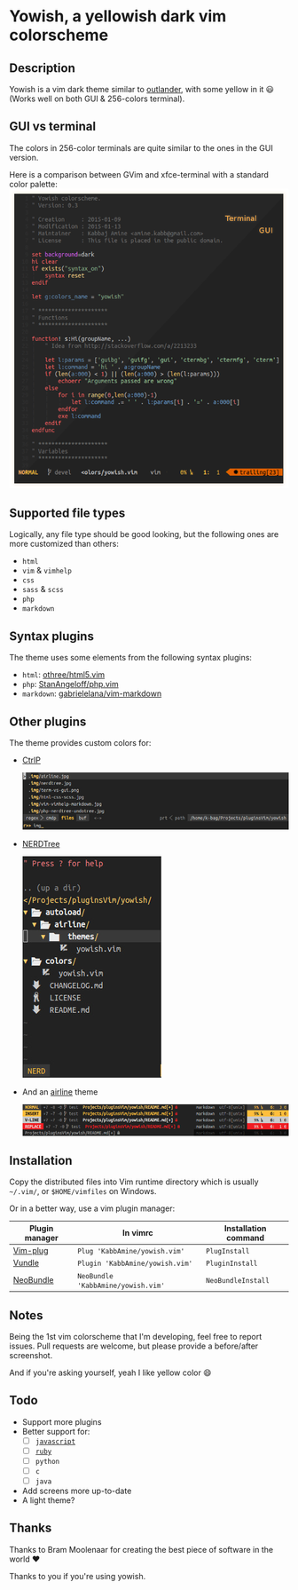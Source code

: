 # Yowish, a yellowish dark vim colorscheme

## Description

Yowish is a vim dark theme similar to [outlander](https://atom.io/themes/outlander-syntax), with some yellow in it :smiley: (Works well on both GUI & 256-colors terminal).

## GUI vs terminal

The colors in 256-color terminals are quite similar to the ones in the GUI version.

Here is a comparison between GVim and xfce-terminal with a standard color palette:
![GUI vs Terminal](.img/term-vs-gui.png "GVim vs xfce-terminal screenshots")

## Supported file types

Logically, any file type should be good looking, but the following ones are more customized than others:

- `html`
- `vim` & `vimhelp`
- `css`
- `sass` & `scss`
- `php`
- `markdown`

## Syntax plugins

The theme uses some elements from the following syntax plugins:

* `html`: [othree/html5.vim](https://github.com/othree/html5.vim)
* `php`: [StanAngeloff/php.vim](https://github.com/StanAngeloff/php.vim)
* `markdown`: [gabrielelana/vim-markdown](https://github.com/gabrielelana/vim-markdown)

## Other plugins

The theme provides custom colors for:

* [CtrlP](https://github.com/ctrlpvim/ctrlp.vim)

  ![CtrlP](.img/ctrlp.jpg "CtrlP")

* [NERDTree](https://github.com/scrooloose/nerdtree)

  ![NERDTree](.img/nerdtree.jpg "NERDTree")

* And an [airline](https://github.com/bling/vim-airline) theme

  ![Yowish theme for Airline](.img/airline.jpg "Different vim modes in airline with yowish")

## Installation

Copy the distributed files into Vim runtime directory which is usually `~/.vim/`, or `$HOME/vimfiles` on Windows.

Or in a better way, use a vim plugin manager:

| Plugin manager                                         | In vimrc                         | Installation command |
|--------------------------------------------------------|----------------------------------|----------------------|
| [Vim-plug](https://github.com/junegunn/vim-plug)       | `Plug 'KabbAmine/yowish.vim'`      | `PlugInstall`          |
| [Vundle](https://github.com/gmarik/Vundle.vim)         | `Plugin 'KabbAmine/yowish.vim'`    | `PluginInstall`        |
| [NeoBundle](https://github.com/Shougo/neobundle.vim)   | `NeoBundle 'KabbAmine/yowish.vim'` | `NeoBundleInstall`     |

## Notes

Being the 1st vim colorscheme that I'm developing, feel free to report issues.
Pull requests are welcome, but please provide a before/after screenshot.

And if you're asking yourself, yeah I like yellow color :smile:

## Todo

- Support more plugins
- Better support for:
  - [ ] [`javascript`](https://github.com/KabbAmine/yowish.vim/issues/3)
  - [ ] [`ruby`](https://github.com/KabbAmine/yowish.vim/issues/1)
  - [ ] `python`
  - [ ] `c`
  - [ ] `java`
- Add screens more up-to-date
- A light theme?

## Thanks

Thanks to Bram Moolenaar for creating the best piece of software in the world :heart:

Thanks to you if you're using yowish.

